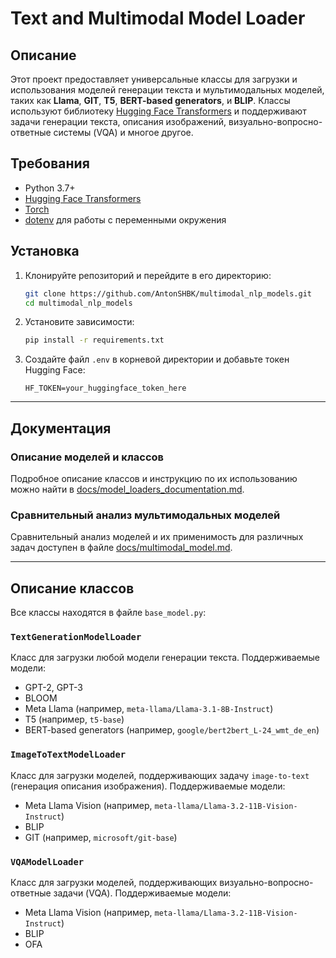 # Text and Multimodal Model Loader

## Описание

Этот проект предоставляет универсальные классы для загрузки и использования моделей генерации текста и мультимодальных моделей, таких как **Llama**, **GIT**, **T5**, **BERT-based generators**, и **BLIP**. Классы используют библиотеку [Hugging Face Transformers](https://huggingface.co/docs/transformers/index) и поддерживают задачи генерации текста, описания изображений, визуально-вопросно-ответные системы (VQA) и многое другое.

## Требования

- Python 3.7+
- [Hugging Face Transformers](https://huggingface.co/docs/transformers/installation)
- [Torch](https://pytorch.org/get-started/locally/)
- [dotenv](https://pypi.org/project/python-dotenv/) для работы с переменными окружения

## Установка

1. Клонируйте репозиторий и перейдите в его директорию:
   ```bash
   git clone https://github.com/AntonSHBK/multimodal_nlp_models.git
   cd multimodal_nlp_models
   ```

2. Установите зависимости:
   ```bash
   pip install -r requirements.txt
   ```

3. Создайте файл `.env` в корневой директории и добавьте токен Hugging Face:
   ```plaintext
   HF_TOKEN=your_huggingface_token_here
   ```

---

## Документация

### Описание моделей и классов

Подробное описание классов и инструкцию по их использованию можно найти в [docs/model_loaders_documentation.md](./docs/model_loaders_documentation.md).

### Сравнительный анализ мультимодальных моделей

Сравнительный анализ моделей и их применимость для различных задач доступен в файле [docs/multimodal_model.md](./docs/multimodal_model.md).

---

## Описание классов

Все классы находятся в файле `base_model.py`:

### `TextGenerationModelLoader`

Класс для загрузки любой модели генерации текста. Поддерживаемые модели:
- GPT-2, GPT-3
- BLOOM
- Meta Llama (например, `meta-llama/Llama-3.1-8B-Instruct`)
- T5 (например, `t5-base`)
- BERT-based generators (например, `google/bert2bert_L-24_wmt_de_en`)

### `ImageToTextModelLoader`

Класс для загрузки моделей, поддерживающих задачу `image-to-text` (генерация описания изображения). Поддерживаемые модели:
- Meta Llama Vision (например, `meta-llama/Llama-3.2-11B-Vision-Instruct`)
- BLIP
- GIT (например, `microsoft/git-base`)

### `VQAModelLoader`

Класс для загрузки моделей, поддерживающих визуально-вопросно-ответные задачи (VQA). Поддерживаемые модели:
- Meta Llama Vision (например, `meta-llama/Llama-3.2-11B-Vision-Instruct`)
- BLIP
- OFA